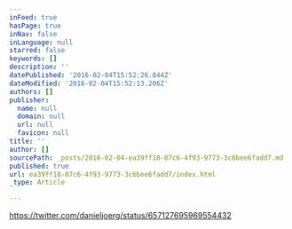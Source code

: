 ```yaml
---
inFeed: true
hasPage: true
inNav: false
inLanguage: null
starred: false
keywords: []
description: ''
datePublished: '2016-02-04T15:52:26.844Z'
dateModified: '2016-02-04T15:52:13.206Z'
authors: []
publisher:
  name: null
  domain: null
  url: null
  favicon: null
title: ''
author: []
sourcePath: _posts/2016-02-04-ea39ff18-07c6-4f93-9773-3c6bee6fadd7.md
published: true
url: ea39ff18-07c6-4f93-9773-3c6bee6fadd7/index.html
_type: Article

---
```

https://twitter.com/danieljoerg/status/657127695969554432